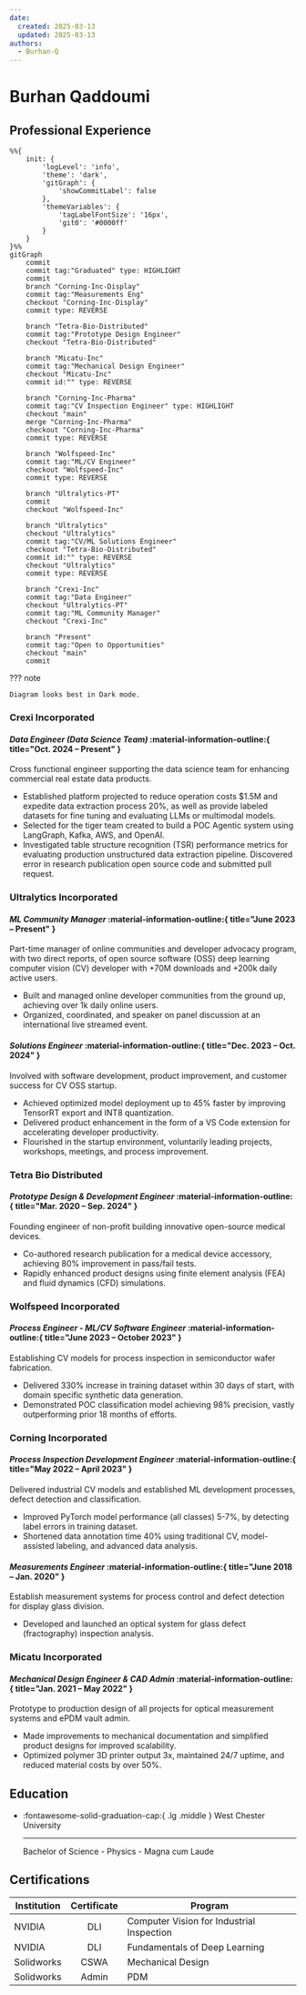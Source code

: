 ```yaml
---
date:
  created: 2025-03-13
  updated: 2025-03-13
authors:
  - Burhan-Q
---
```


# Burhan Qaddoumi

## Professional Experience

```mermaid
%%{
    init: {
        'logLevel': 'info',
        'theme': 'dark',
        'gitGraph': {
            'showCommitLabel': false
        },
        'themeVariables': {
            'tagLabelFontSize': '16px',
            'git0': '#0000ff'
        }
    }
}%%
gitGraph
    commit
    commit tag:"Graduated" type: HIGHLIGHT
    commit
    branch "Corning-Inc-Display"
    commit tag:"Measurements Eng"
    checkout "Corning-Inc-Display"
    commit type: REVERSE

    branch "Tetra-Bio-Distributed"
    commit tag:"Prototype Design Engineer"
    checkout "Tetra-Bio-Distributed"

    branch "Micatu-Inc"
    commit tag:"Mechanical Design Engineer"
    checkout "Micatu-Inc"
    commit id:"" type: REVERSE

    branch "Corning-Inc-Pharma"
    commit tag:"CV Inspection Engineer" type: HIGHLIGHT
    checkout "main"
    merge "Corning-Inc-Pharma"
    checkout "Corning-Inc-Pharma"
    commit type: REVERSE

    branch "Wolfspeed-Inc"
    commit tag:"ML/CV Engineer"
    checkout "Wolfspeed-Inc"
    commit type: REVERSE

    branch "Ultralytics-PT"
    commit
    checkout "Wolfspeed-Inc"

    branch "Ultralytics"
    checkout "Ultralytics"
    commit tag:"CV/ML Solutions Engineer"
    checkout "Tetra-Bio-Distributed"
    commit id:"" type: REVERSE
    checkout "Ultralytics"
    commit type: REVERSE

    branch "Crexi-Inc"
    commit tag:"Data Engineer"
    checkout "Ultralytics-PT"
    commit tag:"ML Community Manager"
    checkout "Crexi-Inc"

    branch "Present"
    commit tag:"Open to Opportunities"
    checkout "main"
    commit
```

??? note

    Diagram looks best in Dark mode.


### Crexi Incorporated

#### _Data Engineer (Data Science Team)_ :material-information-outline:{ title="Oct. 2024 – Present" }

Cross functional engineer supporting the data science team for enhancing commercial real estate data products.

- Established platform projected to reduce operation costs $1.5M and expedite data extraction process 20%, as well as provide labeled datasets for fine tuning and evaluating LLMs or multimodal models.
- Selected for the tiger team created to build a POC Agentic system using LangGraph, Kafka, AWS, and OpenAI.
- Investigated table structure recognition (TSR) performance metrics for evaluating production unstructured data extraction pipeline. Discovered error in research publication open source code and submitted pull request.

### Ultralytics Incorporated

#### _ML Community Manager_ :material-information-outline:{ title="June 2023 – Present" }

Part-time manager of online communities and developer advocacy program, with two direct reports, of open source software (OSS) deep learning computer vision (CV) developer with +70M downloads and +200k daily active users.

- Built and managed online developer communities from the ground up, achieving over 1k daily online users.
- Organized, coordinated, and speaker on panel discussion at an international live streamed event.

#### _Solutions Engineer_ :material-information-outline:{ title="Dec. 2023 – Oct. 2024" }

Involved with software development, product improvement, and customer success for CV OSS startup.

- Achieved optimized model deployment up to 45% faster by improving TensorRT export and INT8 quantization.
- Delivered product enhancement in the form of a VS Code extension for accelerating developer productivity.
- Flourished in the startup environment, voluntarily leading projects, workshops, meetings, and process improvement.

### Tetra Bio Distributed

#### _Prototype Design & Development Engineer_ :material-information-outline:{ title="Mar. 2020 – Sep. 2024" }

Founding engineer of non-profit building innovative open-source medical devices.

- Co-authored research publication for a medical device accessory, achieving 80% improvement in pass/fail tests.
- Rapidly enhanced product designs using finite element analysis (FEA) and fluid dynamics (CFD) simulations.

### Wolfspeed Incorporated

#### _Process Engineer - ML/CV Software Engineer_ :material-information-outline:{ title="June 2023 – October 2023" }

Establishing CV models for process inspection in semiconductor wafer fabrication.

- Delivered 330% increase in training dataset within 30 days of start, with domain specific synthetic data generation.
- Demonstrated POC classification model achieving 98% precision, vastly outperforming prior 18 months of efforts.

### Corning Incorporated

#### _Process Inspection Development Engineer_ :material-information-outline:{ title="May 2022 – April 2023" }

Delivered industrial CV models and established ML development processes, defect detection and classification.

- Improved PyTorch model performance (all classes) 5-7%, by detecting label errors in training dataset.
- Shortened data annotation time 40% using traditional CV, model-assisted labeling, and advanced data analysis.

#### _Measurements Engineer_ :material-information-outline:{ title="June 2018 – Jan. 2020" }

Establish measurement systems for process control and defect detection for display glass division.

- Developed and launched an optical system for glass defect (fractography) inspection analysis.

### Micatu Incorporated

#### _Mechanical Design Engineer & CAD Admin_ :material-information-outline:{ title="Jan. 2021 – May 2022" }

Prototype to production design of all projects for optical measurement systems and ePDM vault admin.

- Made improvements to mechanical documentation and simplified product designs for improved scalability.
- Optimized polymer 3D printer output 3x, maintained 24/7 uptime, and reduced material costs by over 50%.

## Education

<div class="grid cards" markdown>

-   :fontawesome-solid-graduation-cap:{ .lg .middle } West Chester University

    ---

    Bachelor of Science - Physics - Magna cum Laude

</div>

## Certifications

| Institution | Certificate  | Program                                   |
| ----------- | :----------: | ----------------------------------------- |
| NVIDIA      | DLI          | Computer Vision for Industrial Inspection |
| NVIDIA      | DLI          | Fundamentals of Deep Learning             |
| Solidworks  | CSWA         | Mechanical Design                         |
| Solidworks  | Admin        | PDM                                       |
